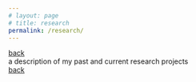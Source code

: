 ```yaml
---
# layout: page
# title: research
permalink: /research/
---
```

[back](./)<br>
a description of my past and current research projects <br>
[back](./)